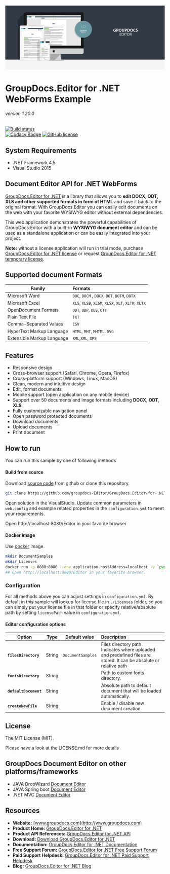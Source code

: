 ![Alt text](https://raw.githubusercontent.com/groupdocs-Editor/groupdocs-Editor.github.io/master/resources/image/banner.png "Document Editor API for .NET WebForms")
# GroupDocs.Editor for .NET WebForms Example
###### version 1.20.0

[![Build status](https://ci.appveyor.com/api/projects/status/qu9h9b6wl177vmmn?svg=true)](https://ci.appveyor.com/project/egorovpavel/groupdocs-editor-for-net-WebForms)  
[![Codacy Badge](https://api.codacy.com/project/badge/Grade/92a01202aa6b45c39febe3fe77d1e6c6)](https://www.codacy.com/app/GroupDocs/GroupDocs.Editor-for-.NET-WebForms?utm_source=github.com&amp;utm_medium=referral&amp;utm_content=groupdocs-editor/GroupDocs.Editor-for-.NET-WebForms&amp;utm_campaign=Badge_Grade)
[![GitHub license](https://img.shields.io/github/license/groupdocs-Editor/GroupDocs.Editor-for-.NET-WebForms.svg)](https://github.com/groupdocs-Editor/GroupDocs.Editor-for-.NET-WebForms/blob/master/LICENSE)

## System Requirements
- .NET Framework 4.5
- Visual Studio 2015


## Document Editor API for .NET WebForms

[GroupDocs.Editor for .NET](https://products.groupdocs.com/Editor/net) is a library that allows you to **edit DOCX, ODT, XLS and other supported formats in form of HTML** and save it back to the original format. With GroupDocs.Editor you can easily edit documents on the web with your favorite WYSIWYG editor without external dependencies.

This web application demonstrates the powerful capabilities of GroupDocs.Editor with a built-in **WYSIWYG document editor** and can be used as a standalone application or can be easily integrated into your project.


**Note:** without a license application will run in trial mode, purchase [GroupDocs.Editor for .NET license](https://purchase.groupdocs.com/order-online-step-1-of-8.aspx) or request [GroupDocs.Editor for .NET temporary license](https://purchase.groupdocs.com/temporary-license).


## Supported document Formats

| Family                      | Formats                                                                                                                            |
| --------------------------- |:---------------------------------------------------------------------------------------------------------------------------------- |
| Microsoft Word              | `DOC`, `DOCM` , `DOCX`, `DOT`, `DOTM`, `DOTX`                                                                                      |
| Microsoft Excel             | `XLS`, `XLSB`, `XLSM`, `XLSX`, `XLT`, `XLTM`, `XLTX`                                                                               |
| OpenDocument Formats        | `ODT`, `ODP`, `ODS`, `OTT`                                                                                                         |
| Plain Text File             | `TXT`                                                                                                                              |
| Comma-Separated Values      | `CSV`                                                                                                                              |
| HyperText Markup Language   | `HTML`, `MHT`, `MHTML`, `SVG`                                                                                                      |
| Extensible Markup Language  | `XML`,`XML`, `XPS`                                                                                                                 |



## Features
- Responsive design
- Cross-browser support (Safari, Chrome, Opera, Firefox)
- Cross-platform support (Windows, Linux, MacOS)
- Clean, modern and intuitive design
- Edit, format documents
- Mobile support (open application on any mobile device)
- Support over 50 documents and image formats including **DOCX**, **ODT**,  **XLS**
- Fully customizable navigation panel
- Open password protected documents
- Download documents
- Upload documents
- Print document


## How to run

You can run this sample by one of following methods

#### Build from source

Download [source code](https://github.com/groupdocs-Editor/GroupDocs.Editor-for-.NET-WebForms/archive/master.zip) from github or clone this repository.

```bash
git clone https://github.com/groupdocs-Editor/GroupDocs.Editor-for-.NET-WebForms
```

Open solution in the VisualStudio.
Update common parameters in `web.config` and example related properties in the `configuration.yml` to meet your requirements.

Open http://localhost:8080/Editor in your favorite browser

#### Docker image
Use [docker](https://www.docker.com/) image.

```bash
mkdir DocumentSamples
mkdir Licenses
docker run -p 8080:8080 --env application.hostAddress=localhost -v `pwd`/DocumentSamples:/home/groupdocs/app/DocumentSamples -v `pwd`/Licenses:/home/groupdocs/app/Licenses groupdocs/Editor
## Open http://localhost:8080/Editor in your favorite browser.
```

### Configuration
For all methods above you can adjust settings in `configuration.yml`. By default in this sample will lookup for license file in `./Licenses` folder, so you can simply put your license file in that folder or specify relative/absolute path by setting `licensePath` value in `configuration.yml`.

#### Editor configuration options

| Option                 | Type    |   Default value   | Description                                                                                                                                  |
| ---------------------- | ------- |:-----------------:|:-------------------------------------------------------------------------------------------------------------------------------------------- |
| **`filesDirectory`**   | String  | `DocumentSamples` | Files directory path. Indicates where uploaded and predefined files are stored. It can be absolute or relative path                          |
| **`fontsDirectory`**   | String  |                   | Path to custom fonts directory.                                                                                                              |
| **`defaultDocument`**  | String  |                   | Absolute path to default document that will be loaded automatically.                                                                          |
| **`createNewFile`**    | String  |                   | Enable / disable new document creation.                                                                                                     |

## License
The MIT License (MIT). 

Please have a look at the LICENSE.md for more details

## GroupDocs Document Editor on other platforms/frameworks

- JAVA DropWizard [Document Editor](https://github.com/groupdocs-Editor/GroupDocs.Editor-for-Java-Dropwizard) 
- JAVA Spring boot [Document Editor](https://github.com/groupdocs-Editor/GroupDocs.Editor-for-Java-Spring)
- .NET MVC [Document Editor](https://github.com/groupdocs-Editor/GroupDocs.Editor-for-.NET-MVC)

## Resources
- **Website:** [www.groupdocs.com](http://www.groupdocs.com)
- **Product Home:** [GroupDocs.Editor for .NET](https://products.groupdocs.com/Editor/net)
- **Product API References:** [GroupDocs.Editor for .NET API](https://apireference.groupdocs.com/net/Editor)
- **Download:** [Download GroupDocs.Editor for .NET](http://downloads.groupdocs.com/Editor/net)
- **Documentation:** [GroupDocs.Editor for .NET Documentation](https://docs.groupdocs.com/display/Editornet/Home)
- **Free Support Forum:** [GroupDocs.Editor for .NET Free Support Forum](https://forum.groupdocs.com/c/Editor)
- **Paid Support Helpdesk:** [GroupDocs.Editor for .NET Paid Support Helpdesk](https://helpdesk.groupdocs.com)
- **Blog:** [GroupDocs.Editor for .NET Blog](https://blog.groupdocs.com/category/groupdocs-Editor-product-family/)
